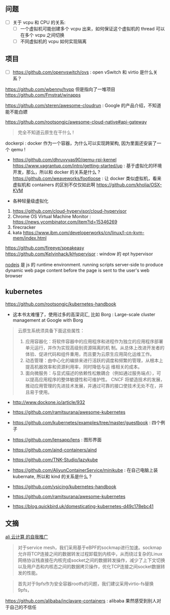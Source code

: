 ## 问题
- [ ] 关于 vcpu 和 CPU 的关系:
  - [ ] 一个虚拟机可能创建多个 vcpu 出来，如何保证这个虚拟机的 thread 可以在多个 vcpu 之间切换
  - [ ] 不同虚拟机的 vcpu 如何实现隔离

## 项目
- [ ] https://github.com/openvswitch/ovs : open vSwitch 和 virtio 是什么关系？

https://github.com/wbenny/hvpp 但是指向了一堆项目
https://github.com/Fmstrat/winapps

https://github.com/steren/awesome-cloudrun : Google 的产品介绍，不知道能不能白嫖

https://github.com/rootsongjc/awesome-cloud-native#api-gateway
> 完全不知道云原生在干什么 !

dockerpi : docker 作为一个容器，为什么可以实现跨架构, 因为里面还安装了一个 qemu !
  - https://github.com/dhruvvyas90/qemu-rpi-kernel
https://www.vagrantup.com/intro/getting-started/up : 基于虚拟化的环境开发，那么，所以和 docker 的关系是什么 ?
https://github.com/weaveworks/footloose : 让 docker 类似虚拟机，看来虚拟机和 containers 的区别不仅仅如此啊
https://github.com/kholia/OSX-KVM

- 各种轻量级虚拟化
1. https://github.com/cloud-hypervisor/cloud-hypervisor
3. Chrome OS Virtual Machine Monitor : https://news.ycombinator.com/item?id=15346269
4. firecracker
5. kata
https://www.ibm.com/developerworks/cn/linux/l-cn-kvm-mem/index.html

https://github.com/fireeye/speakeasy
https://github.com/Kelvinhack/kHypervisor : window 的 ept hypervisor

[nodejs](https://en.wikipedia.org/wiki/Node.js) 是 js 的 runtime environment. running scripts server-side to produce dynamic web page content before the page is sent to the user's web browser

## kubernetes
https://github.com/rootsongjc/kubernetes-handbook
  - 这本书太难懂了，使用过多的高深词汇, 比如 Borg : Large-scale cluster management at Google with Borg
> 云原⽣系统须具备下⾯这些属性：
> 1. 应⽤容器化：将软件容器中的应⽤程序和进程作为独⽴的应⽤程序部署单元运⾏，并作为实现⾼级别资源隔离的机 制。从总体上改进开发者的体验、促进代码和组件重⽤，⽽且要为云原⽣应⽤简化运维⼯作。
> 2. 动态管理：由中⼼化的编排来进⾏活跃的调度和频繁的管理，从根本上提⾼机器效率和资源利⽤率，同时降低与运 维相关的成本。
> 3. ⾯向微服务：与显式描述的依赖性松散耦合（例如通过服务端点），可以提⾼应⽤程序的整体敏捷性和可维护性。 CNCF 将塑造技术的发展，推动应⽤管理的先进技术发展，并通过可靠的接⼝使技术⽆处不在，并且易于使⽤。

- http://www.dockone.io/article/932
- https://github.com/ramitsurana/awesome-kubernetes
- https://github.com/kubernetes/examples/tree/master/guestbook : 四个例子
- https://github.com/lensapp/lens : 图形界面
- https://github.com/aind-containers/aind
- https://github.com/TNK-Studio/lazykube
- https://github.com/AliyunContainerService/minikube : 在自己电脑上装 kubernate, 所以和 kind 的关系是什么 ?

- https://github.com/ysicing/kubernetes-handbook
- https://github.com/ramitsurana/awesome-kubernetes
- https://blog.quickbird.uk/domesticating-kubernetes-d49c178ebc41

## 文摘
[ali 云计算 的自我推广](https://mp.weixin.qq.com/s/5WKDZfzIQE3QB-Io1lmG-w)

> 对于service mesh，我们采用基于eBPF的sockmap进行加速。sockmap允许将TCP连接之间的数据转发过程卸载到内核中，从而绕过复杂的Linux网络协议栈直接在内核完成socket之间的数据转发操作，减少了上下文切换以及用户态和内核态之间的数据拷贝操作，优化TCP连接之间socket数据转发的性能。

> 首先对于9pfs作为安全容器rootfs的问题，我们建议采用virtio-fs替换9pfs，

https://github.com/alibaba/inclavare-containers : alibaba 果然感受到别人对于自己的不信任
